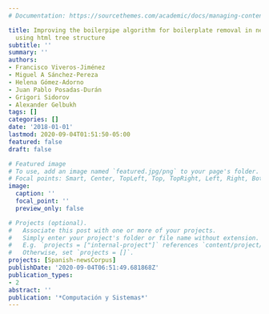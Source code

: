 ```yaml
---
# Documentation: https://sourcethemes.com/academic/docs/managing-content/

title: Improving the boilerpipe algorithm for boilerplate removal in news articles
  using html tree structure
subtitle: ''
summary: ''
authors:
- Francisco Viveros-Jiménez
- Miguel A Sánchez-Pereza
- Helena Gómez-Adorno
- Juan Pablo Posadas-Durán
- Grigori Sidorov
- Alexander Gelbukh
tags: []
categories: []
date: '2018-01-01'
lastmod: 2020-09-04T01:51:50-05:00
featured: false
draft: false

# Featured image
# To use, add an image named `featured.jpg/png` to your page's folder.
# Focal points: Smart, Center, TopLeft, Top, TopRight, Left, Right, BottomLeft, Bottom, BottomRight.
image:
  caption: ''
  focal_point: ''
  preview_only: false

# Projects (optional).
#   Associate this post with one or more of your projects.
#   Simply enter your project's folder or file name without extension.
#   E.g. `projects = ["internal-project"]` references `content/project/deep-learning/index.md`.
#   Otherwise, set `projects = []`.
projects: [Spanish-newsCorpus]
publishDate: '2020-09-04T06:51:49.681868Z'
publication_types:
- 2
abstract: ''
publication: '*Computación y Sistemas*'
---
```

